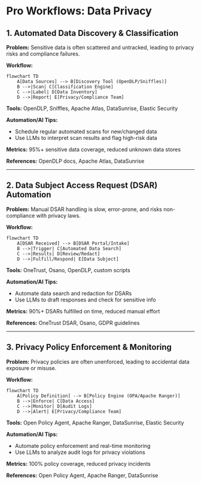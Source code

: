 # Pro Workflows: Data Privacy

## 1. Automated Data Discovery & Classification
**Problem:** Sensitive data is often scattered and untracked, leading to privacy risks and compliance failures.

**Workflow:**
```mermaid
flowchart TD
    A[Data Sources] --> B[Discovery Tool (OpenDLP/Sniffles)]
    B -->|Scan| C[Classification Engine]
    C -->|Label| D[Data Inventory]
    D -->|Report| E[Privacy/Compliance Team]
```
**Tools:** OpenDLP, Sniffles, Apache Atlas, DataSunrise, Elastic Security

**Automation/AI Tips:**
- Schedule regular automated scans for new/changed data
- Use LLMs to interpret scan results and flag high-risk data

**Metrics:** 95%+ sensitive data coverage, reduced unknown data stores

**References:** OpenDLP docs, Apache Atlas, DataSunrise

---

## 2. Data Subject Access Request (DSAR) Automation
**Problem:** Manual DSAR handling is slow, error-prone, and risks non-compliance with privacy laws.

**Workflow:**
```mermaid
flowchart TD
    A[DSAR Received] --> B[DSAR Portal/Intake]
    B -->|Trigger| C[Automated Data Search]
    C -->|Results| D[Review/Redact]
    D -->|Fulfill/Respond| E[Data Subject]
```
**Tools:** OneTrust, Osano, OpenDLP, custom scripts

**Automation/AI Tips:**
- Automate data search and redaction for DSARs
- Use LLMs to draft responses and check for sensitive info

**Metrics:** 90%+ DSARs fulfilled on time, reduced manual effort

**References:** OneTrust DSAR, Osano, GDPR guidelines

---

## 3. Privacy Policy Enforcement & Monitoring
**Problem:** Privacy policies are often unenforced, leading to accidental data exposure or misuse.

**Workflow:**
```mermaid
flowchart TD
    A[Policy Definition] --> B[Policy Engine (OPA/Apache Ranger)]
    B -->|Enforce| C[Data Access]
    C -->|Monitor| D[Audit Logs]
    D -->|Alert| E[Privacy/Compliance Team]
```
**Tools:** Open Policy Agent, Apache Ranger, DataSunrise, Elastic Security

**Automation/AI Tips:**
- Automate policy enforcement and real-time monitoring
- Use LLMs to analyze audit logs for privacy violations

**Metrics:** 100% policy coverage, reduced privacy incidents

**References:** Open Policy Agent, Apache Ranger, DataSunrise 
